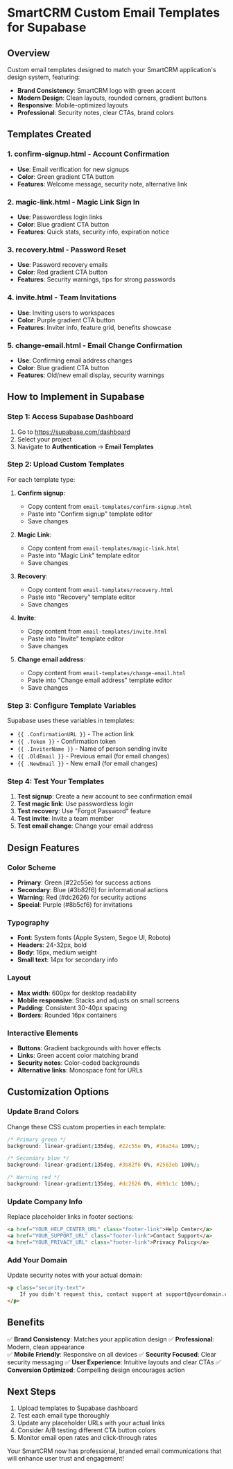 # SmartCRM Custom Email Templates for Supabase

## Overview
Custom email templates designed to match your SmartCRM application's design system, featuring:

- **Brand Consistency**: SmartCRM logo with green accent
- **Modern Design**: Clean layouts, rounded corners, gradient buttons
- **Responsive**: Mobile-optimized layouts
- **Professional**: Security notes, clear CTAs, brand colors

## Templates Created

### 1. **confirm-signup.html** - Account Confirmation
- **Use**: Email verification for new signups
- **Color**: Green gradient CTA button
- **Features**: Welcome message, security note, alternative link

### 2. **magic-link.html** - Magic Link Sign In
- **Use**: Passwordless login links
- **Color**: Blue gradient CTA button  
- **Features**: Quick stats, security info, expiration notice

### 3. **recovery.html** - Password Reset
- **Use**: Password recovery emails
- **Color**: Red gradient CTA button
- **Features**: Security warnings, tips for strong passwords

### 4. **invite.html** - Team Invitations
- **Use**: Inviting users to workspaces
- **Color**: Purple gradient CTA button
- **Features**: Inviter info, feature grid, benefits showcase

### 5. **change-email.html** - Email Change Confirmation
- **Use**: Confirming email address changes
- **Color**: Blue gradient CTA button
- **Features**: Old/new email display, security warnings

## How to Implement in Supabase

### Step 1: Access Supabase Dashboard
1. Go to https://supabase.com/dashboard
2. Select your project
3. Navigate to **Authentication** → **Email Templates**

### Step 2: Upload Custom Templates

For each template type:

1. **Confirm signup**:
   - Copy content from `email-templates/confirm-signup.html`
   - Paste into "Confirm signup" template editor
   - Save changes

2. **Magic Link**:
   - Copy content from `email-templates/magic-link.html`
   - Paste into "Magic Link" template editor
   - Save changes

3. **Recovery**:
   - Copy content from `email-templates/recovery.html`
   - Paste into "Recovery" template editor
   - Save changes

4. **Invite**:
   - Copy content from `email-templates/invite.html`
   - Paste into "Invite" template editor
   - Save changes

5. **Change email address**:
   - Copy content from `email-templates/change-email.html`
   - Paste into "Change email address" template editor
   - Save changes

### Step 3: Configure Template Variables

Supabase uses these variables in templates:
- `{{ .ConfirmationURL }}` - The action link
- `{{ .Token }}` - Confirmation token
- `{{ .InviterName }}` - Name of person sending invite
- `{{ .OldEmail }}` - Previous email (for email changes)
- `{{ .NewEmail }}` - New email (for email changes)

### Step 4: Test Your Templates

1. **Test signup**: Create a new account to see confirmation email
2. **Test magic link**: Use passwordless login
3. **Test recovery**: Use "Forgot Password" feature
4. **Test invite**: Invite a team member
5. **Test email change**: Change your email address

## Design Features

### Color Scheme
- **Primary**: Green (#22c55e) for success actions
- **Secondary**: Blue (#3b82f6) for informational actions  
- **Warning**: Red (#dc2626) for security actions
- **Special**: Purple (#8b5cf6) for invitations

### Typography
- **Font**: System fonts (Apple System, Segoe UI, Roboto)
- **Headers**: 24-32px, bold
- **Body**: 16px, medium weight
- **Small text**: 14px for secondary info

### Layout
- **Max width**: 600px for desktop readability
- **Mobile responsive**: Stacks and adjusts on small screens
- **Padding**: Consistent 30-40px spacing
- **Borders**: Rounded 16px containers

### Interactive Elements
- **Buttons**: Gradient backgrounds with hover effects
- **Links**: Green accent color matching brand
- **Security notes**: Color-coded backgrounds
- **Alternative links**: Monospace font for URLs

## Customization Options

### Update Brand Colors
Change these CSS custom properties in each template:
```css
/* Primary green */
background: linear-gradient(135deg, #22c55e 0%, #16a34a 100%);

/* Secondary blue */  
background: linear-gradient(135deg, #3b82f6 0%, #2563eb 100%);

/* Warning red */
background: linear-gradient(135deg, #dc2626 0%, #b91c1c 100%);
```

### Update Company Info
Replace placeholder links in footer sections:
```html
<a href="YOUR_HELP_CENTER_URL" class="footer-link">Help Center</a>
<a href="YOUR_SUPPORT_URL" class="footer-link">Contact Support</a>
<a href="YOUR_PRIVACY_URL" class="footer-link">Privacy Policy</a>
```

### Add Your Domain
Update security notes with your actual domain:
```html
<p class="security-text">
    If you didn't request this, contact support at support@yourdomain.com
</p>
```

## Benefits

✅ **Brand Consistency**: Matches your application design
✅ **Professional**: Modern, clean appearance  
✅ **Mobile Friendly**: Responsive on all devices
✅ **Security Focused**: Clear security messaging
✅ **User Experience**: Intuitive layouts and clear CTAs
✅ **Conversion Optimized**: Compelling design encourages action

## Next Steps

1. Upload templates to Supabase dashboard
2. Test each email type thoroughly
3. Update any placeholder URLs with your actual links
4. Consider A/B testing different CTA button colors
5. Monitor email open rates and click-through rates

Your SmartCRM now has professional, branded email communications that will enhance user trust and engagement!